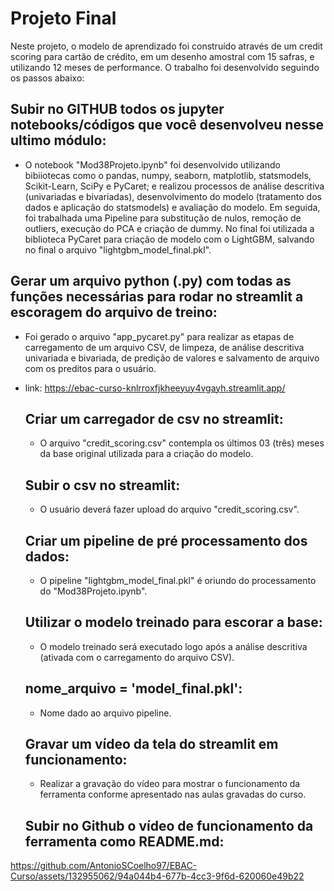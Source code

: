 # Projeto Final

Neste projeto, o modelo de aprendizado foi construído através de um credit scoring para cartão de crédito, em um desenho amostral com 15 safras, e utilizando 12 meses de performance. O trabalho foi desenvolvido seguindo os passos abaixo:

  ## Subir no GITHUB todos os jupyter notebooks/códigos que você desenvolveu nesse ultimo módulo: 
   - O notebook "Mod38Projeto.ipynb" foi desenvolvido utilizando bibiiotecas como o pandas, numpy, seaborn, matplotlib, statsmodels, Scikit-Learn, SciPy e PyCaret; e realizou processos de análise descritiva (univariadas e bivariadas), desenvolvimento do modelo (tratamento dos dados e aplicação do statsmodels) e avaliação do modelo. Em seguida, foi trabalhada uma Pipeline para substitução de nulos, remoção de outliers, execução do PCA e criação de dummy. No final foi utilizada a biblioteca PyCaret para criação de modelo com o LightGBM, salvando no final o arquivo "lightgbm_model_final.pkl".
     
  ## Gerar um arquivo python (.py) com todas as funções necessárias para rodar no streamlit a escoragem do arquivo de treino: 
  - Foi gerado o arquivo "app_pycaret.py" para realizar as etapas de carregamento de um arquivo CSV, de limpeza, de análise descritiva univariada e bivariada, de predição de valores e salvamento de arquivo com os preditos para o usuário.
- link: https://ebac-curso-knlrroxfjkheeyuy4vgayh.streamlit.app/
    
  ## Criar um carregador de csv no streamlit: 
  - O arquivo "credit_scoring.csv" contempla os últimos 03 (três) meses da base original utilizada para a criação do modelo.

  ## Subir o csv no streamlit:
  - O usuário deverá fazer upload do arquivo "credit_scoring.csv".
    
  ## Criar um pipeline de pré processamento dos dados: 
  - O pipeline "lightgbm_model_final.pkl" é oriundo do processamento do "Mod38Projeto.ipynb".
    
  ## Utilizar o modelo treinado para escorar a base:
  - O modelo treinado será executado logo após a análise descritiva (ativada com o carregamento do arquivo CSV).
     
  ## nome_arquivo = 'model_final.pkl':
  - Nome dado ao arquivo pipeline.
    
  ## Gravar um vídeo da tela do streamlit em funcionamento:
  - Realizar a gravação do vídeo para mostrar o funcionamento da ferramenta conforme apresentado nas aulas gravadas do curso.
    
  ## Subir no Github o vídeo de funcionamento da ferramenta como README.md:
https://github.com/AntonioSCoelho97/EBAC-Curso/assets/132955062/94a044b4-677b-4cc3-9f6d-620060e49b22



